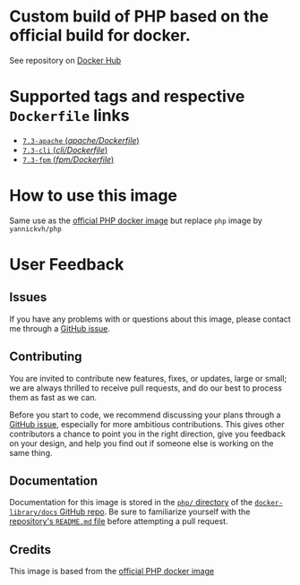 # Custom build of PHP based on the official build for docker.

See repository on [Docker Hub](https://hub.docker.com/repository/docker/yannickvh/php)

# Supported tags and respective `Dockerfile` links

- [ `7.3-apache` (*apache/Dockerfile*)](https://github.com/yvh/docker-php/blob/7.3/apache/Dockerfile)
- [ `7.3-cli` (*cli/Dockerfile*)](https://github.com/yvh/docker-php/blob/7.3/cli/Dockerfile)
- [ `7.3-fpm` (*fpm/Dockerfile*)](https://github.com/yvh/docker-php/blob/7.3/fpm/Dockerfile)

# How to use this image

Same use as the [official PHP docker image](https://hub.docker.com/_/php/) but replace `php` image by `yannickvh/php`

# User Feedback

## Issues

If you have any problems with or questions about this image, please contact me through a [GitHub issue](https://github.com/yvh/docker-php/issues).

## Contributing

You are invited to contribute new features, fixes, or updates, large or small; we are always thrilled to receive pull requests, and do our best to process them as fast as we can.

Before you start to code, we recommend discussing your plans through a [GitHub issue](https://github.com/docker-library/php/issues), especially for more ambitious contributions. This gives other contributors a chance to point you in the right direction, give you feedback on your design, and help you find out if someone else is working on the same thing.

## Documentation

Documentation for this image is stored in the [`php/` directory](https://github.com/docker-library/docs/tree/master/php) of the [`docker-library/docs` GitHub repo](https://github.com/docker-library/docs). Be sure to familiarize yourself with the [repository's `README.md` file](https://github.com/docker-library/docs/blob/master/README.md) before attempting a pull request.

## Credits

This image is based from the [official PHP docker image](https://hub.docker.com/_/php/)
